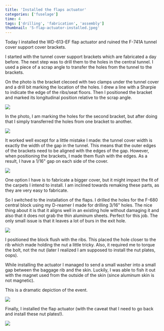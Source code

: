 ```yaml
---
title: 'Installed the flaps actuator'
categories: ['fuselage']
time: 4
tags: ['drilling', 'fabrication', 'assembly']
thumbnail: '5-flap-actuator-installed.jpeg'
---
```


Today I installed the WD-613-EF flap actuator and ruined the F-741A tunnel cover support cover brackets.

<!-- more -->

I started with the tunnel cover support brackets which are fabricated a day before. The next step was to drill them to the holes in the central tunnel. I used a piece of a scrap angle to transfer the holes from the tunnel to the brackets.

On the photo is the bracket clecoed with two clamps under the tunnel cover and a drill bit marking the location of the holes. I drew a line with a Sharpie to indicate the edge of the ribs/seat floors. Then I positioned the bracket and marked its longitudinal position relative to the scrap angle.

![](0-transferring-holes.jpeg)

In the photo, I am marking the holes for the second bracket, but after doing that I simply transferred the holes from one bracket to another.

![](1-match-drilling.jpeg)

It worked well except for a little mistake I made: the tunnel cover width is exactly the width of the gap in the tunnel. This means that the outer edges of the brackets need to be aligned with the edges of the gap. However, when positioning the brackets, I made them flush with the edges. As a result, I have a 1/16" gap on each side of the cover.

![](2-cover-too-small.jpeg)

One option I have is to fabricate a bigger cover, but it might impact the fit of the carpets I intend to install. I am inclined towards remaking these parts, as they are very easy to fabricate.

So I switched to the installation of the flaps. I drilled the holes for the F-680 central block using my D-reamer I made for drilling 3/16" holes. The nice thing about it is that it aligns well in an existing hole without damaging it and also that it does not grab the thin aluminum sheets. Perfect for this job. The only small issue is that it leaves a lot of burs in the exit hole.

![](3-drilling-the-attachment-holes.jpeg)

I positioned the block flush with the ribs. This placed the hole closer to the rib which made holding the nut a little tricky. Also, it required me to torque the bolt, not the nut (later I realized I am supposed to install the nut plates, oops).

While installing the actuator I managed to send a small washer into a small gap between the baggage rib and the skin. Luckily, I was able to fish it out with the magnet used from the outside of the skin (since aluminum skin is not magnetic). 

This is a dramatic depiction of the event.

![](4-fishing-the-washer.jpeg)

Finally, I installed the flap actuator (with the caveat that I need to go back and install these nut plates!).

![](5-flap-actuator-installed.jpeg)